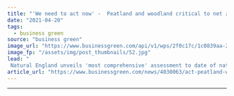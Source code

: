 ```yaml
---
title: "'We need to act now' -  Peatland and woodland critical to net zero goal, Natural England warns"
date: "2021-04-20"
tags: 
  - business green
source: "business green"
image_url: "https://www.businessgreen.com/api/v1/wps/2f0c17c/1c0839aa-25e2-4607-b831-fdc745765dd2/4/iStock-538990315-peatland-scotland-185x114.jpg"
image_fp: "/assets/img/post_thumbnails/52.jpg"
lead: "
 Natural England unveils 'most comprehensive' assessment to date of natural landscapes' ability to store carbon ..."
article_url: "https://www.businessgreen.com/news/4030063/act-peatland-woodland-critical-net-zero-goal-natural-england-warns"
---
```


---
